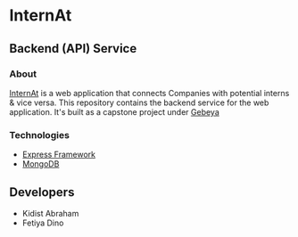 # InternAt
## Backend (API) Service

### About
[InternAt](http://internat.etc5ey.gebeya.co/) is a web application that connects Companies with potential interns & vice versa. This repository contains the backend service for the web application. It's built as a capstone project under [Gebeya](https://www.gebeya.com/)

### Technologies
- [Express Framework](https://expressjs.com/)
- [MongoDB](https://www.mongodb.com/)

## Developers
- Kidist Abraham
- Fetiya Dino
